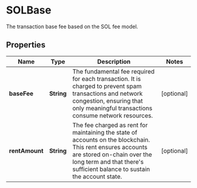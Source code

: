 

# SOLBase

The transaction base fee based on the SOL fee model.

## Properties

| Name | Type | Description | Notes |
|------------ | ------------- | ------------- | -------------|
|**baseFee** | **String** | The fundamental fee required for each transaction. It is charged to prevent spam transactions and network congestion, ensuring that only meaningful transactions consume network resources. |  [optional] |
|**rentAmount** | **String** | The fee charged as rent for maintaining the state of accounts on the blockchain. This rent ensures accounts are stored on-chain over the long term and that there&#39;s sufficient balance to sustain the account state. |  [optional] |



